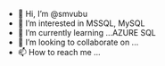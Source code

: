 - 👋 Hi, I’m @smvubu
- 👀 I’m interested in MSSQL, MySQL
- 🌱 I’m currently learning ...AZURE SQL
- 💞️ I’m looking to collaborate on ...
- 📫 How to reach me ...

<!---
smvubu/smvubu is a ✨ special ✨ repository because its `README.md` (this file) appears on your GitHub profile.
You can click the Preview link to take a look at your changes.
--->
